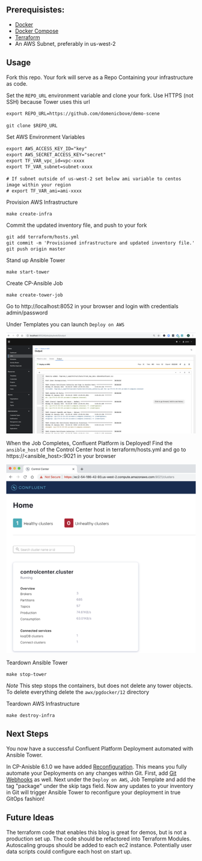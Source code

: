 ## Prerequisistes:
- [Docker](https://docs.docker.com/desktop/)
- [Docker Compose](https://docs.docker.com/compose/install/)
- [Terraform](https://www.terraform.io/downloads.html)
- An AWS Subnet, preferably in us-west-2

## Usage
Fork this repo. Your fork will serve as a Repo Containing your infrastructure as code.

Set the `REPO_URL` environment variable and clone your fork. Use HTTPS (not SSH) because Tower uses this url
```
export REPO_URL=https://github.com/domenicbove/demo-scene

git clone $REPO_URL
```

Set AWS Environment Variables
```
export AWS_ACCESS_KEY_ID="key"
export AWS_SECRET_ACCESS_KEY="secret"
export TF_VAR_vpc_id=vpc-xxxx
export TF_VAR_subnet=subnet-xxxx

# If subnet outside of us-west-2 set below ami variable to centos image within your region
# export TF_VAR_ami=ami-xxxx
```

Provision AWS Infrastructure
```
make create-infra
```

Commit the updated inventory file, and push to your fork
```
git add terraform/hosts.yml
git commit -m 'Provisioned infrastructure and updated inventory file.'
git push origin master
```

Stand up Ansible Tower
```
make start-tower
```

Create CP-Ansible Job
```
make create-tower-job
```

Go to http://localhost:8052 in your browser and login with credentials admin/password

Under Templates you can launch `Deploy on AWS`

![](screenshots/job-output.png)

When the Job Completes, Confluent Platform is Deployed! Find the `ansible_host` of the Control Center host in terraform/hosts.yml and go to https://<ansible_host>:9021 in your browser

![](screenshots/control-center.png)

Teardown Ansible Tower
```
make stop-tower
```
*Note* This step stops the containers, but does not delete any tower objects. To delete everything delete the `awx/pgdocker/12` directory

Teardown AWS Infrastructure
```
make destroy-infra
```

## Next Steps
You now have a successful Confluent Platform Deployment automated with Ansible Tower.

In CP-Anisble 6.1.0 we have added [Reconfiguration](https://docs.confluent.io/ansible/current/ansible-reconfigure.html). This means you fully automate your Deployments on any changes within Git. First, add [Git Webhooks](https://docs.ansible.com/ansible-tower/latest/html/userguide/webhooks.html) as well. Next under the `Deploy on AWS`, Job Template and add the tag "package" under the skip tags field. Now  any updates to your inventory in Git will trigger Ansible Tower to reconfigure your deployment in true GitOps fashion!

## Future Ideas
The terraform code that enables this blog is great for demos, but is not a production set up. The code should be refactored into Terraform Modules. Autoscaling groups should be added to each ec2 instance. Potentially user data scripts could configure each host on start up.
